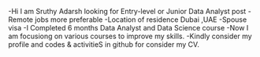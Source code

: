 -Hi I am Sruthy Adarsh looking for Entry-level or Junior Data Analyst post
-Remote jobs more preferable
-Location of residence Dubai ,UAE
-Spouse visa
-I Completed 6 months Data Analyst and Data Science course 
-Now I am focusiong on various courses to improve my skills.
-Kindly consider my profile and codes & activitieS in github for consider my CV.
